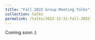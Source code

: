 ```yaml
---
title: "Fall 2022 Group Meeting Talks"
collection: talks
permalink: /talks/2022-12-31-Fall-2022
---
```


Coming soon :)